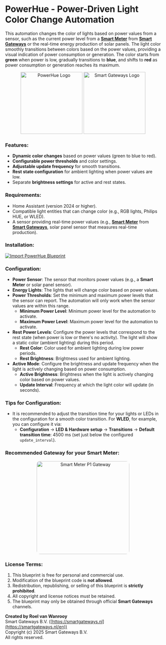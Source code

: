 # **PowerHue - Power-Driven Light Color Change Automation**
This automation changes the color of lights based on power values from a sensor, such as the current power level from a [**Smart Meter**](https://smartgateways.nl/en/read-out-smart-meter-p1-dsmr/) from [**Smart Gateways**](https://smartgateways.nl/en/) or the real-time energy production of solar panels. The light color smoothly transitions between colors based on the power values, providing a visual indication of power consumption or generation. The color starts from **green** when power is low, gradually transitions to **blue**, and shifts to **red** as power consumption or generation reaches its maximum.

<p align="center">
  <img src="https://smartgateways.nl/wp-content/uploads/2025/01/PowerHue-logo.png" alt="PowerHue Logo" height="200">
  <img src="https://smartgateways.nl/wp-content/uploads/2020/11/smart-gateways-logo-240x133-1.jpg" alt="Smart Gateways Logo" height="200">
</p>

### Features:
- **Dynamic color changes** based on power values (green to blue to red).
- **Configurable power thresholds** and color settings.
- **Adjustable update frequency** for smooth transitions.
- **Rest state configuration** for ambient lighting when power values are low.
- Separate **brightness settings** for active and rest states.

### Requirements:
- Home Assistant (version 2024 or higher).
- Compatible light entities that can change color (e.g., RGB lights, Philips HUE, or WLED).
- A sensor providing real-time power values (e.g., [**Smart Meter**](https://smartgateways.nl/en/read-out-smart-meter-p1-dsmr/) from [**Smart Gateways**](https://smartgateways.nl/en/), solar panel sensor that measures real-time production).

### Installation:
[![Import PowerHue Blueprint](https://community-assets.home-assistant.io/original/3X/9/4/94379a79c42e3606b5b057dbd9fcf6092bb076f2.svg)](https://my.home-assistant.io/redirect/blueprint_import/?blueprint_url=https://github.com/rwanrooy/PowerHue/blob/main/ha-blueprints/powerhue_by_smart_gateways.yaml)

### Configuration:
- **Power Sensor**: The sensor that monitors power values (e.g., a **Smart Meter** or solar panel sensor).
- **Energy Lights**: The lights that will change color based on power values.
- **Power Thresholds**: Set the minimum and maximum power levels that the sensor can report. The automation will only work when the sensor values are within this range.
  - **Minimum Power Level**: Minimum power level for the automation to activate.
  - **Maximum Power Level**: Maximum power level for the automation to activate.
- **Rest Power Levels**: Configure the power levels that correspond to the rest state (when power is low or there's no activity). The light will show a static color (ambient lighting) during this period.
  - **Rest Color**: Color used for ambient lighting during low power periods.
  - **Rest Brightness**: Brightness used for ambient lighting.
- **Active Mode**: Configure the brightness and update frequency when the light is actively changing based on power consumption.
  - **Active Brightness**: Brightness when the light is actively changing color based on power values.
  - **Update Interval**: Frequency at which the light color will update (in seconds).

### Tips for Configuration:
- It is recommended to adjust the transition time for your lights or LEDs in the configuration for a smooth color transition. 
  For **WLED**, for example, you can configure it via:
  - **Configuration** → **LED & Hardware setup** → **Transitions** → **Default transition time**: 4500 ms (set just below the configured `update_interval`).

### Recommended Gateway for your Smart Meter:
<center>
  <a href="https://smartgateways.nl/en/" target="_blank">
    <img src="https://smartgateways.nl/wp-content/uploads/2024/04/Smart-Meter-P1-Gateway-with-google-hub.png" alt="Smart Meter P1 Gateway" height="300" style="border-radius: 10px;">
  </a>
</center>

### License Terms:
1. This blueprint is free for personal and commercial use.
2. Modification of the blueprint code is **not allowed**.
3. Redistribution, republishing, or selling of this blueprint is **strictly prohibited**.
4. All copyright and license notices must be retained.
5. The blueprint may only be obtained through official **Smart Gateways** channels.

**Created by Roel van Wanrooy**  
Smart Gateways B.V. ([https://smartgateways.nl](https://smartgateways.nl/en))  
Copyright (c) 2025 Smart Gateways B.V.  
All rights reserved.
